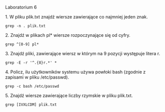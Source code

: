 Laboratorium 6 

1\. W pliku plik.txt znajdź wiersze zawierające co najmniej jeden znak.
```
grep -n . plik.txt
```
2\. Znajdź w plikach pl* wiersze rozpoczynające się od cyfry.
```
grep ^[0-9] pl*
```
3\. Znajdź pliki, zawierające wiersz w którym na 9 pozycji występuje litera r.
```
grep -E -r '^.{8}r.*' *
```
4\. Policz, ilu użytkowników systemu używa powłoki bash (zgodnie z zapisami w pliku /etc/passwd).
```
grep -c bash /etc/passwd
```
5\. Znajdź wiersze zawierające liczby rzymskie w pliku plik.txt.

```
grep [IVXLCDM] plik.txt
```
